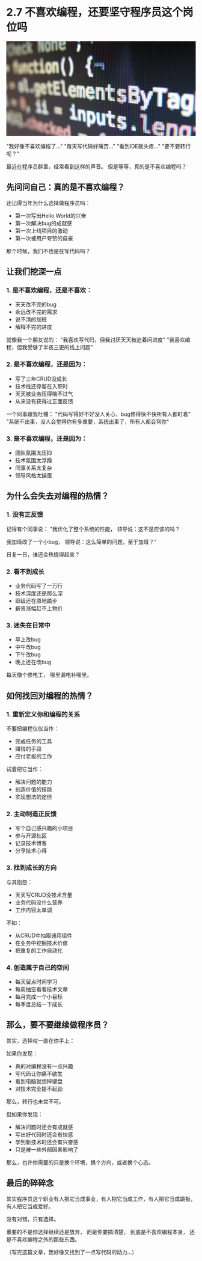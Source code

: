 # 2.7 不喜欢编程，还要坚守程序员这个岗位吗

![厌倦编程](../assets/images/chapter2/tired-of-coding.jpg)

"我好像不喜欢编程了..."
"每天写代码好痛苦..."
"看到IDE就头疼..."
"要不要转行呢？"

最近在程序员群里，经常看到这样的声音。
但是等等，真的是不喜欢编程吗？

## 先问问自己：真的是不喜欢编程？

还记得当年为什么选择做程序员吗：

- 第一次写出Hello World的兴奋
- 第一次解决bug的成就感
- 第一次上线项目的激动
- 第一次被用户夸赞的自豪

那个时候，我们不也是在写代码吗？

## 让我们挖深一点

### 1. 是不喜欢编程，还是不喜欢：

- 天天改不完的bug
- 永远改不完的需求
- 说不清的加班
- 解释不完的进度

就像我一个朋友说的：
"我喜欢写代码，但我讨厌天天被追着问进度"
"我喜欢编程，但我受够了半夜三更的线上问题"

### 2. 是不喜欢编程，还是因为：

- 写了三年CRUD没成长
- 技术栈还停留在入职时
- 天天被业务压得喘不过气
- 从来没有获得过正面反馈

一个同事跟我吐槽：
"代码写得好不好没人关心，bug修得快不快所有人都盯着"
"系统不出事，没人会觉得你有多重要，系统出事了，所有人都会骂你"

### 3. 是不喜欢编程，还是因为：

- 团队氛围太压抑
- 技术氛围太浮躁
- 同事关系太复杂
- 领导风格太操蛋

## 为什么会失去对编程的热情？

### 1. 没有正反馈
记得有个同事说：
"我优化了整个系统的性能，
领导说：这不是应该的吗？

我加班改了一个小bug，
领导说：这么简单的问题，至于加班？"

日复一日，谁还会热情得起来？

### 2. 看不到成长
- 业务代码写了一万行
- 技术深度还是那么深
- 职级还在原地踏步
- 薪资涨幅赶不上物价

### 3. 迷失在日常中
- 早上改bug
- 中午改bug
- 下午改bug
- 晚上还在改bug

每天像个修电工，
哪里漏电补哪里。

## 如何找回对编程的热情？

### 1. 重新定义你和编程的关系
不要把编程仅仅当作：

- 完成任务的工具
- 赚钱的手段
- 应付老板的工作

试着把它当作：

- 解决问题的能力
- 创造价值的技能
- 实现想法的途径

### 2. 主动制造正反馈
- 写个自己感兴趣的小项目
- 参与开源社区
- 记录技术博客
- 分享技术心得

### 3. 找到成长的方向
与其抱怨：

- 天天写CRUD没技术含量
- 业务代码没什么营养
- 工作内容太单调

不如：

- 从CRUD中抽取通用组件
- 在业务中挖掘技术价值
- 把重复的工作自动化

### 4. 创造属于自己的空间
- 每天留点时间学习
- 每周抽空看看技术文章
- 每月完成一个小目标
- 每季度总结一下成长

## 那么，要不要继续做程序员？

其实，选择权一直在你手上：

如果你发现：

- 真的对编程没有一点兴趣
- 写代码让你痛不欲生
- 看到电脑就想摔键盘
- 对技术完全提不起劲

那么，转行也未尝不可。

但如果你发现：

- 解决问题时还会有成就感
- 写出好代码时还会有快感
- 学到新技术时还会有兴奋感
- 只是被一些外部因素影响了

那么，也许你需要的只是换个环境，换个方向，或者换个心态。

## 最后的碎碎念

其实程序员这个职业有人把它当成事业，有人把它当成工作，有人把它当成跳板，有人把它当成爱好。

没有对错，只有选择。

重要的不是你选择继续还是放弃，
而是你要搞清楚，
到底是不喜欢编程本身，
还是不喜欢编程之外的那些东西。

（写完这篇文章，我好像又找到了一点写代码的动力...） 